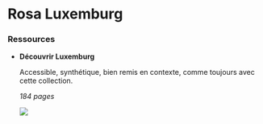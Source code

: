 # Rosa Luxemburg



### Ressources

<div class="grid cards" markdown>

-   __Découvrir Luxemburg__

    Accessible, synthétique, bien remis en contexte, comme toujours avec cette collection.
    
    *<span class="page-count">184</span> pages*

    ![](https://editionssociales.fr/wp-content/uploads/2021/08/DecouvrirLuxemburg-410x655.jpg)

</div>